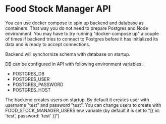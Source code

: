 # Food Stock Manager API

You can use docker compose to spin up backend and database as containers. That way you do not need to prepare Postgres and Node environment. You may have to try running "docker-compose up" a couple of times if backend tries to connect to Postgres before it has initialized its data and is ready to accept connections.

Backend will synchornize schema with database on startup.

DB can be configured in API with following environment variables:
- POSTGRES_DB
- POSTGRES_USER
- POSTGRES_PASSWORD
- POSTGRES_HOST

The backend creates users on startup. By default it creates user with username "test" and password "test". You can change users to create with FOOD_STOCK_MANAGER_USERS env variable (by default it is set to "[{ id: 'test', password: 'test' }]")
